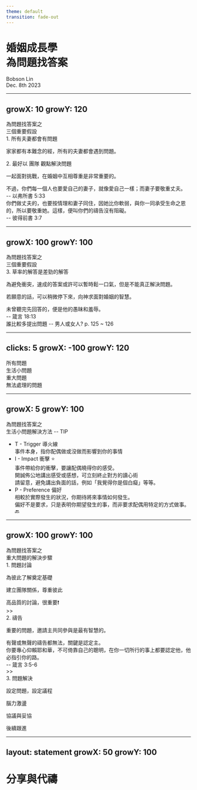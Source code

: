 ```yaml
---
theme: default
transition: fade-out
---
```


<h1 flex="~ col">
<!-- <div text-2xl op50>Anthony's Roads to Open Source</div> -->
<div mt1 font-bold>婚姻成長學</div>
<div mt-2 op75 text-3xl>為問題找答案</div>
</h1>

<div abs-br mx-10 my-11 flex="~ col gap-4 items-end" text-left>
  <div text-2xl> Bobson Lin</div>
  <div text-xs opacity-75 mt--4>Dec. 8th 2023</div>
</div>

---
growX: 10
growY: 120
---

<div text-2xl op50>為問題找答案之</div>
<div text-5xl>三個重要假設</div>

<div text-2xl mt-8 text-warmgray-300 v-click>1. 所有夫妻都會有問題</div>
<p text-xl p-2 text-truegray-400 v-click>家家都有本難念的經，所有的夫妻都會遇到問題。</p>

<div text-2xl mt-4 text-warmgray-300 v-click>2. 最好以 <span font-black>團隊</span> 觀點解決問題</div>
<p text-xl p-2 text-truegray-400 v-click>
一起面對挑戰，在婚姻中互相尊重是非常重要的。
</p>

<div bg-gray-800 my-1 px-8 py-3 text-lg flex flex-col rounded-sm v-click>
  <div>不過，你們每一個人也要愛自己的妻子，就像愛自己一樣；而妻子要敬重丈夫。</div>
  <span text-right text-base text-gray-400 self-end>-- 以弗所書 5:33</span>
</div>

<div bg-gray-800 my-1 px-8 py-3 text-lg flex flex-col rounded-sm v-click>
  <div>你們做丈夫的，也要按情理和妻子同住，因她比你軟弱，與你一同承受生命之恩的，所以要敬重她。這樣，便叫你們的禱告沒有阻礙。</div>
  <span text-right text-base text-gray-400 self-end>-- 彼得前書 3:7</span>
</div>

---
growX: 100
growY: 100
---

<div text-2xl op50>為問題找答案之</div>
<div text-5xl>三個重要假設</div>

<div text-2xl mt-8 text-warmgray-300 v-click>3. 草率的解答是差勁的解答</div>
<p text-xl p-2 text-truegray-400 v-click>
為避免衝突，速成的答案或許可以暫時鬆一口氣，但是不能真正解決問題。<br>

若願意的話，可以稍微停下來，向神求面對婚姻的智慧。
</p>

<div bg-gray-800 my-1 px-8 py-3 text-lg flex flex-col rounded-sm v-click>
  <div>未曾聽完先回答的，便是他的愚昧和羞辱。</div>
  <span text-right text-base text-gray-400 self-end>-- 箴言 18:13</span>
</div>

<div text-2xl mt-8 text-warmgray-400 v-click> 誰比較多提出問題 -- 男人或女人?  p. 125 ~ 126</div>

---
clicks: 5
growX: -100
growY: 120
---

<div
  v-click="1"
  absolute w-500 h-500 left--125 top--125 border="~ gray/50 rounded-full" bg-gray:20 text-5xl 
  flex="~ items-center justify-center"
  transition-all duration-500
  :class="$clicks >= 3 ? 'scale-50' : 'scale-100'"
>
  <div absolute transition-all duration-500 :class="$clicks >= 4 ? 'left-50' : 'left-225'">所有問題</div>
  <div 
    v-click="2"
    absolute w-80 h-80 top-150 border="~ green rounded-full"
    bg-green:20 text-4xl text-green flex="~ items-center justify-center"
    transition-all duration-500
    :class="$clicks >= 3 ? 'left-50' : 'left-150'"
    @click="$slidev.nav.go(5)"
  >
    生活小問題
  </div>
  <div 
    v-click="4"
    absolute w-300 h-300 left-150 top-50 border="~ blue rounded-full"
    bg-blue:10 text-6xl text-blue flex="~ items-center justify-center"
    transition-all duration-500
    @click="$slidev.nav.go(6)"
  >
    重大問題
  </div>
  <div 
    v-click="5"
    absolute w-70 h-70 left-100 top-50 border="~ amber rounded-full"
    bg-amber:10 text-3xl text-amber flex="~ items-center justify-center"
    transition-all duration-500
  >
    無法處理的問題
  </div>
</div>


---
growX: 5
growY: 100
---

<div text-2xl op50>為問題找答案之</div>
<div text-5xl>生活小問題解決方法 -- <span text-3xl op80 >TIP</span></div>

<ul mt-4>
  <li text-2xl v-click>T - Trigger 導火線</li>
  <div text-xl py-2 px-10 text-truegray-400 v-click>事件本身，指你配偶做或沒做而影響到你的事情</div>
  <li text-2xl v-click>I - Impact 衝擊 ⭐</li>
  <div text-xl py-2 px-10 text-truegray-400 v-click>事件帶給你的衝擊，要讓配偶曉得你的感受。</div>
  <div text-xl px-10 text-truegray-400 v-click>開誠佈公地講出感受或感想，可立刻終止對方的讀心術</div>
  <div text-xl my-1 mx-9 px-2 py-1 text-truegray-300 bg-warmgray-800 border-l-1 v-click>請留意，避免講出負面的話，例如「我覺得你是個白癡」等等。</div>
  <li text-2xl v-click>P - Preference 偏好</li>
  <div text-xl py-2 px-10 text-truegray-400 v-click>相較於實際發生的狀況，你期待將來事情如何發生。</div>
  <div text-xl my-1 mx-9 px-2 py-1 text-truegray-300 bg-warmgray-800 border-l-1 v-click>偏好不是要求，只是表明你期望發生的事，而非要求配偶用特定的方式做事。</div>
  <div text-3xl pl-100 v-click @click="$slidev.nav.go(4)">🔙</div>
</ul>


---
growX: 100
growY: 100
---

<div text-2xl op50>為問題找答案之</div>
<div text-5xl>重大問題的解決步驟</div>

<div flex items-center justify-center>

  <div text-2xl mt-6 p-4 h-100 w-15rem text-warmgray-300 b-1 v-click="1">
    1. 問題討論
    <p text-lg v-click="2">為彼此了解奠定基礎</p>
    <p text-lg v-click="3">建立團隊關係，尊重彼此</p>
    <div text-lg px-2 text-truegray-300 bg-warmgray-800 border-l-1 v-click="4">高品質的討論，很重要❗</div>
  </div>
  <div mx-4 v-click="5"> >> </div>
  <div text-2xl mt-6 p-4 h-100 w-15rem text-warmgray-300 b-1 v-click="6">
  2. 禱告
  <p text-lg v-click="6">重要的問題，邀請主共同參與是最有智慧的。</p>
  <div text-lg px-2 text-truegray-300 bg-warmgray-800 border-l-1 v-click="7">有聲或無聲的禱告都無法，關鍵是認定主。</div>
  <div bg-gray-800 mt-3 px-4 py-3 text-base flex flex-col rounded-sm v-click="8">
    <div>你要專心仰賴耶和華，不可倚靠自己的聰明，在你一切所行的事上都要認定他，他必指引你的路。</div>
    <span text-right text-sm text-gray-400 self-end>-- 箴言 3:5-6</span>
  </div>
  </div>

  <div mx-4 v-click="9"> >> </div>

  <div text-2xl mt-6 p-4 h-100 w-15rem text-warmgray-300 b-1 v-click="10">
    3. 問題解決
     <p text-lg v-click="11">設定問題，設定議程</p>
     <p text-lg v-click="12">腦力激盪</p>
     <p text-lg v-click="13">協議與妥協</p>
     <p text-lg v-click="14">後續跟進</p>
  </div>

</div>

---
layout: statement
growX: 50
growY: 100
---


# 分享與代禱

